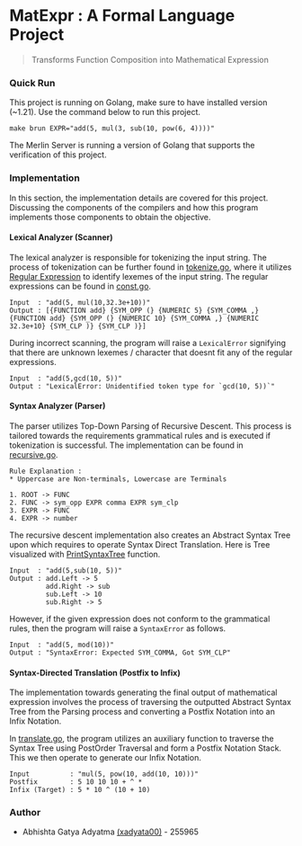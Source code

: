 # MatExpr : A Formal Language Project
> Transforms Function Composition into Mathematical Expression

### Quick Run

This project is running on Golang, make sure to have installed version (~1.21).
Use the command below to run this project.

```shell
make brun EXPR="add(5, mul(3, sub(10, pow(6, 4))))"
```

The Merlin Server is running a version of Golang that supports the verification of this
project.

### Implementation

In this section, the implementation details are covered for this project. Discussing the components
of the compilers and how this program implements those components to obtain the objective.

#### Lexical Analyzer (Scanner)

The lexical analyzer is responsible for tokenizing the input string. The process of tokenization can be further
found in [tokenize.go](compiler%2Flexical%2Ftokenize.go), where it utilizes [Regular Expression](https://pkg.go.dev/regexp) to identify lexemes
of the input string. The regular expressions can be found in [const.go](compiler%2Fcommon%2Fconst.go).

```plain/txt
Input  : "add(5, mul(10,32.3e+10))"
Output : [{FUNCTION add} {SYM_OPP (} {NUMERIC 5} {SYM_COMMA ,} {FUNCTION add} {SYM_OPP (} {NUMERIC 10} {SYM_COMMA ,} {NUMERIC 32.3e+10} {SYM_CLP )} {SYM_CLP )}]
```

During incorrect scanning, the program will raise a `LexicalError` signifying that there are unknown lexemes / character
that doesnt fit any of the regular expressions.

```plain/txt
Input  : "add(5,gcd(10, 5))"
Output : "LexicalError: Unidentified token type for `gcd(10, 5))`"
```

#### Syntax Analyzer (Parser)

The parser utilizes Top-Down Parsing of Recursive Descent. This process is tailored towards the requirements grammatical rules
and is executed if tokenization is successful. The implementation can be found in [recursive.go](compiler%2Fsyntax%2Frecursive.go).

```plain/text
Rule Explanation :
* Uppercase are Non-terminals, Lowercase are Terminals

1. ROOT -> FUNC
2. FUNC -> sym_opp EXPR comma EXPR sym_clp
3. EXPR -> FUNC
4. EXPR -> number
```

The recursive descent implementation also creates an Abstract Syntax Tree
upon which requires to operate Syntax Direct Translation. Here is Tree visualized with [PrintSyntaxTree](compiler%2Fcommon%2Fstruct.go) function.

```plain\txt
Input  : "add(5,sub(10, 5))"
Output : add.Left -> 5
         add.Right -> sub
         sub.Left -> 10
         sub.Right -> 5
```

However, if the given expression does not conform to the grammatical rules, then the program will
raise a `SyntaxError` as follows.

```plain\txt
Input  : "add(5, mod(10))"
Output : "SyntaxError: Expected SYM_COMMA, Got SYM_CLP"
```

#### Syntax-Directed Translation (Postfix to Infix)

The implementation towards generating the final output of mathematical expression involves the process of traversing
the outputted Abstract Syntax Tree from the Parsing process and converting a Postfix Notation into an Infix Notation.

In [translate.go](compiler%2Fgenerator%2Ftranslate.go), the program utilizes an auxiliary function to traverse the Syntax
Tree using PostOrder Traversal and form a Postfix Notation Stack. This we then operate to generate our Infix Notation.

```plain/txt
Input          : "mul(5, pow(10, add(10, 10)))"
Postfix        : 5 10 10 10 + ^ *
Infix (Target) : 5 * 10 ^ (10 + 10)
```

### Author
- Abhishta Gatya Adyatma [(xadyata00)](mailto:xadyata00@stud.fit.vutbr.cz) - 255965